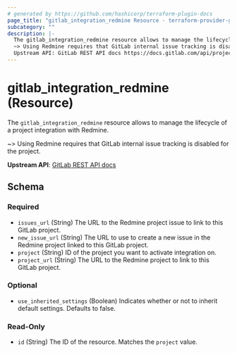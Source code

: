 ```yaml
---
# generated by https://github.com/hashicorp/terraform-plugin-docs
page_title: "gitlab_integration_redmine Resource - terraform-provider-gitlab"
subcategory: ""
description: |-
  The gitlab_integration_redmine resource allows to manage the lifecycle of a project integration with Redmine.
  ~> Using Redmine requires that GitLab internal issue tracking is disabled for the project.
  Upstream API: GitLab REST API docs https://docs.gitlab.com/api/project_integrations/#redmine
---
```


# gitlab_integration_redmine (Resource)

The `gitlab_integration_redmine` resource allows to manage the lifecycle of a project integration with Redmine.

~> Using Redmine requires that GitLab internal issue tracking is disabled for the project.

**Upstream API**: [GitLab REST API docs](https://docs.gitlab.com/api/project_integrations/#redmine)



<!-- schema generated by tfplugindocs -->
## Schema

### Required

- `issues_url` (String) The URL to the Redmine project issue to link to this GitLab project.
- `new_issue_url` (String) The URL to use to create a new issue in the Redmine project linked to this GitLab project.
- `project` (String) ID of the project you want to activate integration on.
- `project_url` (String) The URL to the Redmine project to link to this GitLab project.

### Optional

- `use_inherited_settings` (Boolean) Indicates whether or not to inherit default settings. Defaults to false.

### Read-Only

- `id` (String) The ID of the resource. Matches the `project` value.
